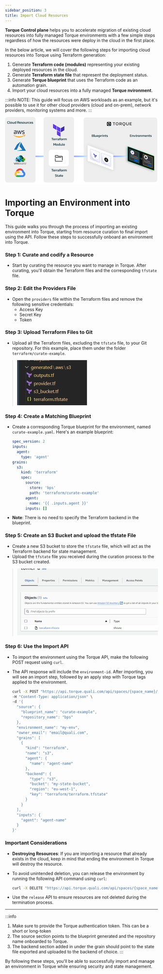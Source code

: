 ```yaml
---
sidebar_position: 3
title: Import Cloud Resources
---
```


__Torque Control plane__ helps you to accelerate migration of existing cloud resources into fully managed Torque environments with a few simple steps regardless of how the resources were deploy in the cloud in the first place. 

In the below article, we will cover the following steps for importing cloud resources into Torque using Terraform generation:
1. Generate **Terraform code (modules)** representing your existing deployed resources in the cloud.
2. Generate **Terraform state file** that represent the deployment status.
3. Generate **Torque blueprint** that uses the Terraform code as an automation grain. 
4. Import your cloud resources into a fully managed **Torque nvironment**.

:::info
NOTE: This guide will focus on AWS workloads as an example, but it's possible to use it for other cloud providers (cloud and on-prem), network providers, monitoring systems and more.
:::


![import flow](/img/tf-export.png)


# Importing an Environment into Torque

This guide walks you through the process of importing an existing environment into Torque, starting from resource curation to final import using the API. Follow these steps to successfully onboard an environment into Torque.

### Step 1: Curate and codify a Resource
- Start by curating the resource you want to manage in Torque. After curating, you'll obtain the Terraform files and the corresponding `tfstate` file.

### Step 2: Edit the Providers File
- Open the `providers` file within the Terraform files and remove the following sensitive credentials:
  - Access Key
  - Secret Key
  - Token

### Step 3: Upload Terraform Files to Git
- Upload all the Terraform files, excluding the `tfstate` file, to your Git repository. For this example, place them under the folder `terraform/curate-example`.

> ![import flow](/img/exported-tf.png)


### Step 4: Create a Matching Blueprint
- Create a corresponding Torque blueprint for the environment, named `curate-example.yaml`. Here's an example blueprint:

  ```yaml
  spec_version: 2
  inputs:
    agent:
      type: 'agent'
  grains:
    s3:
      kind: 'terraform'
      spec:
        source:
          store: 'bps'
          path: 'terraform/curate-example'
        agent:
          name: '{{ .inputs.agent }}'
        inputs: []
  ```
- **Note**: There is no need to specify the Terraform backend in the blueprint.

### Step 5: Create an S3 Bucket and upload the tfstate File
- Create a new S3 bucket to store the `tfstate` file, which will act as the Terraform backend for state management.
- Upload the `tfstate` file you received during the curation process to the S3 bucket created.

> ![state in s3](/img/tfstate-aws.png)


### Step 6: Use the Import API
- To import the environment using the Torque API, make the following POST request using `curl`.
- The API response will include the `environment-id`. After importing, you will see an import step, followed by an apply step with Torque tags applied to the environment.

  ```bash
  curl -X POST "https://api.torque.quali.com/api/spaces/{space_name}/environments/import_using_blueprint" \
  -H "Content-Type: application/json" \
  -d '{
    "source": {
      "blueprint_name": "curate-example",
      "repository_name": "bps"
    },
    "environment_name": "my-env",
    "owner_email": "email@quali.com",
    "grains": [
      {
        "kind": "terraform",
        "name": "s3",
        "agent": {
          "name": "agent-name"
        },
        "backend": {
          "type": "s3",
          "bucket": "my-state-bucket",
          "region": "eu-west-1",
          "key": "terraform/terraform.tfstate"
        }
      }
    ],
    "inputs": {
      "agent": "agent-name"
    }
  }'
  ```

### Important Considerations
- **Destroying Resources**: If you are importing a resource that already exists in the cloud, keep in mind that ending the environment in Torque will destroy the resource.
- To avoid unintended deletion, you can release the environment by running the following API command using `curl`:
  
  ```bash
  curl -X DELETE "https://api.torque.quali.com/api/spaces/{space_name}/environments/{environment_id}/release?force={false/true}"
  ```
- Use the `release` API to ensure resources are not deleted during the termination process.

---

:::info
1. Make sure to provide the Torque authentication token. This can be a short or long-token
2. The source section points to the blueprint generated and the repository name onboarded to Torque.
3. The backend section added in under the grain should point to the state file exported and uploaded to the backend of choice.
:::

By following these steps, you'll be able to successfully import and manage an environment in Torque while ensuring security and state management.
